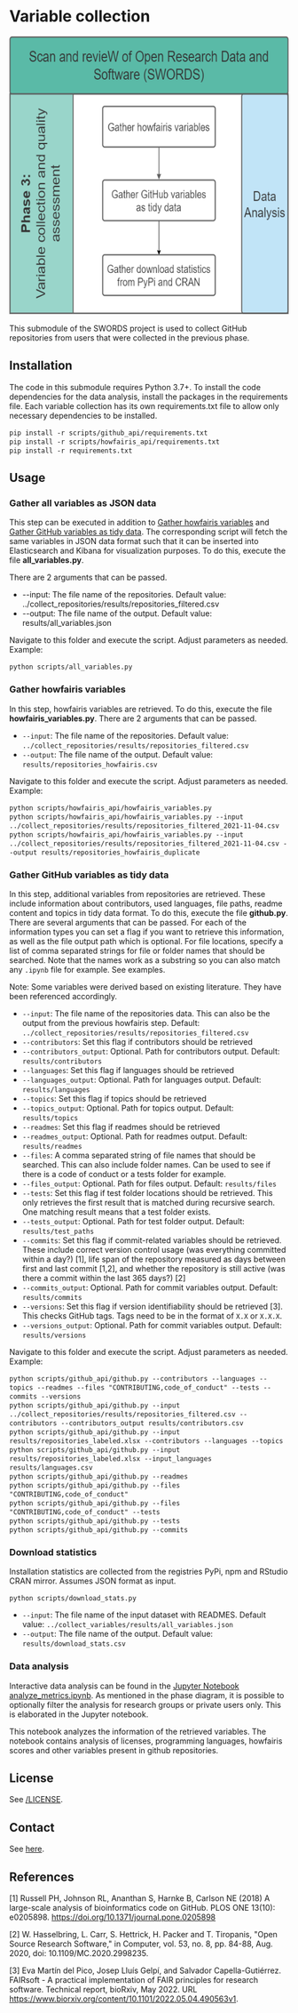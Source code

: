 # Variable collection

<img src="../docs/Phase_3.png" height="500">

This submodule of the SWORDS project is used to collect GitHub repositories from users that were collected in the previous phase.

## Installation

The code in this submodule requires Python 3.7+. To install the code dependencies for the data analysis, install the packages in the requirements file. Each variable collection has its own requirements.txt file to allow only necessary dependencies to be installed.

```console
pip install -r scripts/github_api/requirements.txt
pip install -r scripts/howfairis_api/requirements.txt
pip install -r requirements.txt
```

## Usage

### Gather all variables as JSON data

This step can be executed in addition to [Gather howfairis variables](#gather-howfairis-variables) and [Gather GitHub variables as tidy data](#gather-github-variables-as-tidy-data). The corresponding script will fetch the same variables in JSON data format such that it can be inserted into Elasticsearch and Kibana for visualization purposes. To do this, execute the file **all_variables.py**.

There are 2 arguments that can be passed.

- --input: The file name of the repositories. Default value: ../collect_repositories/results/repositories_filtered.csv
- --output: The file name of the output. Default value: results/all_variables.json

Navigate to this folder and execute the script. Adjust parameters as needed. Example:

```console
python scripts/all_variables.py
```

### Gather howfairis variables

In this step, howfairis variables are retrieved. To do this, execute the file **howfairis_variables.py**. There are 2 arguments that can be passed.

- `--input`: The file name of the repositories. Default value: `../collect_repositories/results/repositories_filtered.csv`
- `--output`: The file name of the output. Default value: `results/repositories_howfairis.csv`

Navigate to this folder and execute the script. Adjust parameters as needed. Example:

```console
python scripts/howfairis_api/howfairis_variables.py
python scripts/howfairis_api/howfairis_variables.py --input ../collect_repositories/results/repositories_filtered_2021-11-04.csv
python scripts/howfairis_api/howfairis_variables.py --input ../collect_repositories/results/repositories_filtered_2021-11-04.csv --output results/repositories_howfairis_duplicate
```

### Gather GitHub variables as tidy data

In this step, additional variables from repositories are retrieved. These include information about contributors, used languages, file paths, readme content and topics in tidy data format. To do this, execute the file **github.py**.
There are several arguments that can be passed. For each of the information types you can set a flag if you want to retrieve this information, as well as the file output path which is optional.
For file locations, specify a list of comma separated strings for file or folder names that should be searched. Note that the names work as a substring so you can also match any `.ipynb` file for example. See examples.

Note: Some variables were derived based on existing literature. They have been referenced accordingly.

- `--input`: The file name of the repositories data. This can also be the output from the previous howfairis step. Default: `../collect_repositories/results/repositories_filtered.csv`
- `--contributors`: Set this flag if contributors should be retrieved
- `--contributors_output`: Optional. Path for contributors output. Default: `results/contributors`
- `--languages`: Set this flag if languages should be retrieved
- `--languages_output`: Optional. Path for languages output. Default: `results/languages`
- `--topics`: Set this flag if topics should be retrieved
- `--topics_output`: Optional. Path for topics output. Default: `results/topics`
- `--readmes`: Set this flag if readmes should be retrieved
- `--readmes_output`: Optional. Path for readmes output. Default: `results/readmes`
- `--files`: A comma separated string of file names that should be searched. This can also include folder names. Can be used to see if there is a code of conduct or a tests folder for example.
- `--files_output`: Optional. Path for files output. Default: `results/files`
- `--tests`: Set this flag if test folder locations should be retrieved. This only retrieves the first result that is matched during recursive search. One matching result means that a test folder exists.
- `--tests_output`: Optional. Path for test folder output. Default: `results/test_paths`
- `--commits`: Set this flag if commit-related variables should be retrieved. These include correct version control usage (was everything committed within a day?) [1], life span of the repository measured as days between first and last commit [1,2], and whether the repository is still active (was there a commit within the last 365 days?) [2]
- `--commits_output`: Optional. Path for commit variables output. Default: `results/commits`
- `--versions`: Set this flag if version identifiability should be retrieved [3]. This checks GitHub tags. Tags need to be in the format of `X.X` or `X.X.X`.
- `--versions_output`: Optional. Path for commit variables output. Default: `results/versions`

Navigate to this folder and execute the script. Adjust parameters as needed. Example:

```console
python scripts/github_api/github.py --contributors --languages --topics --readmes --files "CONTRIBUTING,code_of_conduct" --tests --commits --versions
python scripts/github_api/github.py --input ../collect_repositories/results/repositories_filtered.csv --contributors --contributors_output results/contributors.csv
python scripts/github_api/github.py --input results/repositories_labeled.xlsx --contributors --languages --topics
python scripts/github_api/github.py --input results/repositories_labeled.xlsx --input_languages results/languages.csv
python scripts/github_api/github.py --readmes
python scripts/github_api/github.py --files "CONTRIBUTING,code_of_conduct"
python scripts/github_api/github.py --files "CONTRIBUTING,code_of_conduct" --tests
python scripts/github_api/github.py --tests
python scripts/github_api/github.py --commits
```

### Download statistics

Installation statistics are collected from the registries PyPi, npm and RStudio CRAN mirror. Assumes JSON format as input.

```console
python scripts/download_stats.py
```

- `--input`: The file name of the input dataset with READMES. Default value: `../collect_variables/results/all_variables.json`
- `--output`: The file name of the output. Default value: `results/download_stats.csv`

### Data analysis

Interactive data analysis can be found in the [Jupyter Notebook analyze_metrics.ipynb](analyze_metrics.ipynb). As mentioned in the phase diagram, it is possible to optionally filter the analysis for research groups or private users only. This is elaborated in the Jupyter notebook.

This notebook analyzes the information of the retrieved variables. The notebook contains analysis of licenses, programming languages, howfairis scores and other variables present in github repositories.

## License

See [/LICENSE](../LICENSE).

## Contact

See [here](../README.md#contact).

## References

[1] Russell PH, Johnson RL, Ananthan S, Harnke B, Carlson NE (2018) A large-scale analysis of bioinformatics code on GitHub. PLOS ONE 13(10): e0205898. https://doi.org/10.1371/journal.pone.0205898

[2] W. Hasselbring, L. Carr, S. Hettrick, H. Packer and T. Tiropanis, "Open Source Research Software," in Computer, vol. 53, no. 8, pp. 84-88, Aug. 2020, doi: 10.1109/MC.2020.2998235.

[3] Eva Martín del Pico, Josep Lluís Gelpí, and Salvador Capella-Gutiérrez. FAIRsoft - A practical implementation of FAIR principles for research software. Technical report, bioRxiv, May 2022. URL https://www.biorxiv.org/content/10.1101/2022.05.04.490563v1.